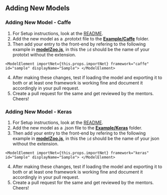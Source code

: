 ## Adding New Models

### Adding New Model - Caffe

1. For Setup instructions, look at the [README](https://github.com/Cloud-CV/Fabrik/blob/master/README.md).
2. Add the new model as a .prototxt file to the <b>[Example/Caffe](https://github.com/Cloud-CV/Fabrik/tree/master/example/caffe)</b> folder.
3. Then add your entry to the front-end by refering to the following example in <b>[modelZoo.js](https://github.com/Cloud-CV/Fabrik/blob/master/ide/static/js/modelZoo.js)</b>, in this the ```id``` should be the name of your prototxt without the extension.
```
<ModelElement importNet={this.props.importNet} framework="caffe" id="sample" displayName="Sample"> </ModelElement>

```
4. After making these changes, test if loading the model and exporting it to both or at least one framework is working fine and document it accordingly in your pull request.
5. Create a pull request for the same and get reviewed by the mentors.
Cheers!

### Adding New Model - Keras

1. For Setup instructions, look at the [README](https://github.com/Cloud-CV/Fabrik/blob/master/README.md).
2. Add the new model as a .json file to the <b>[Example/Keras](https://github.com/Cloud-CV/Fabrik/tree/master/example/keras)</b> folder.
3. Then add your entry to the front-end by refering to the following example in <b>[modelZoo.js](https://github.com/Cloud-CV/Fabrik/blob/master/ide/static/js/modelZoo.js)</b>, in this the ```id``` should be the name of your json without the extension.
```
<ModelElement importNet={this.props.importNet} framework="keras" id="Sample" displayName="Sample"> </ModelElement>
```
4. After making these changes, test if loading the model and exporting it to both or at least one framework is working fine and document it accordingly in your pull request.
5. Create a pull request for the same and get reviewed by the mentors.
Cheers!
